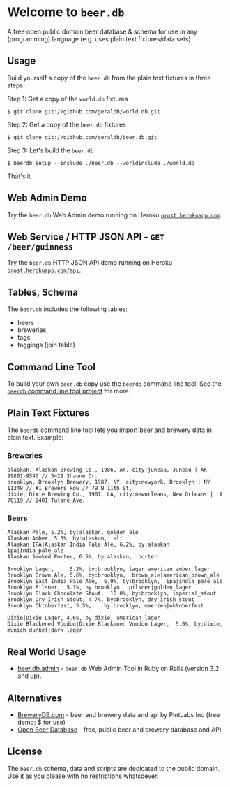 # Welcome to `beer.db`

A free open public domain beer database & schema
for use in any (programming) language
(e.g. uses plain text fixtures/data sets)

## Usage

Build yourself a copy of the `beer.db` from the plain text fixtures
in three steps.

Step 1:  Get a copy of the `world.db` fixtures

    $ git clone git://github.com/geraldb/world.db.git

Step 2:  Get a copy of the `beer.db` fixtures

    $ git clone git://github.com/geraldb/beer.db.git

Step 3:  Let's build the `beer.db`

    $ beerdb setup --include ./beer.db --worldinclude ./world.db

That's it.

## Web Admin Demo

Try the `beer.db` Web Admin demo running
on Heroku [`prost.herokuapp.com`](http://prost.herokuapp.com).

## Web Service / HTTP JSON API - `GET /beer/guinness`

Try the `beer.db` HTTP JSON API demo running
on Heroku [`prost.herokuapp.com/api`](http://prost.herokuapp.com/api).

## Tables, Schema

The `beer.db` includes the following tables:

* beers
* breweries
* tags
* taggings (join table)


## Command Line Tool

To build your own `beer.db` copy
use the `beerdb` command line tool.
See the [`beerdb` command line tool project](https://github.com/geraldb/beer.db.ruby)
for more.


## Plain Text Fixtures

The `beerdb` command line tool
lets you import beer and brewery data in plain text. Example:

### Breweries

```
alaskan, Alaskan Brewing Co., 1986, AK, city:juneau, Juneau | AK 99801-9540 // 5429 Shaune Dr.
brooklyn, Brooklyn Brewery, 1987, NY, city:newyork, Brooklyn | NY 11249 // #1 Brewers Row // 79 N 11th St.
dixie, Dixie Brewing Co., 1907, LA, city:neworleans, New Orleans | LA 70119 // 2401 Tulane Ave.
```

### Beers

```
Alaskan Pale, 5.2%, by:alaskan, golden_ale
Alaskan Amber, 5.3%, by:alaskan,  alt
Alaskan IPA|Alaskan India Pale Ale, 6.2%, by:alaskan, ipa|india_pale_ale
Alaskan Smoked Porter, 6.5%, by:alaskan,  porter

Brooklyn Lager,     5.2%, by:brooklyn, lager|american_amber_lager
Brooklyn Brown Ale, 5.6%, by:brooklyn,  brown_ale|american_brown_ale
Brooklyn East India Pale Ale,  6.9%, by:brooklyn,  ipa|india_pale_ale
Brooklyn Pilsner,  5.1%, by:brooklyn,  pilsner|golden_lager
Brooklyn Black Chocolate Stout,  10.0%, by:brooklyn, imperial_stout
Brooklyn Dry Irish Stout, 4.7%, by:brooklyn, dry_irish_stout
Brooklyn Oktoberfest, 5.5%,    by:brooklyn, maerzen|oktoberfest

Dixie|Dixie Lager, 4.6%, by:dixie, american_lager
Dixie Blackened Voodoo|Dixie Blackened Voodoo Lager,  5.0%, by:dixie,  munich_dunkel|dark_lager
```

## Real World Usage

- [beer.db.admin](https://github.com/geraldb/beer.db.admin) - `beer.db` Web Admin Tool in Ruby on Rails (version 3.2 and up).


## Alternatives

- [BreweryDB.com](http://www.brewerydb.com) -  beer and brewery data and api by PintLabs Inc (free demo; $ for use)
- [Open Beer Database](http://openbeerdatabase.com)  - free, public beer and brewery database and API


## License

The `beer.db` schema, data and scripts are dedicated to the public domain.
Use it as you please with no restrictions whatsoever.
